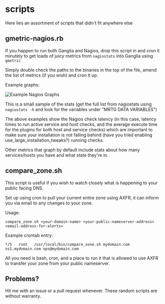 scripts
===========

Here lies an assortment of scripts that didn't fit anywhere else

## gmetric-nagios.rb

If you happen to run both Ganglia and Nagios, drop this script in and cron it minutely to get loads of juicy
metrics from ```nagiostats``` into Ganglia using ```gmetric```

Simply double check the paths to the binaries in the top of the file, amend the list of metrics (if you wish) and cron it up.

Example graphs:

![Example Nagios Graphs](https://laur.ie/grb/dl-g3i5nmxdkwcko.png)

This is a small sample of the stats (get the full list from nagiostats using ```nagiostats -h``` and look for the variables under "MRTG DATA VARIABLES")

The above examples show the Nagios check latency (in this case, latency times to run active service and host checks, and the average execute time for the plugins for both host and service checks) which are important to make sure your installation is not falling behind (have you tried enabling use_large_installation_tweaks?) running checks. 

Other metrics that graph by default include stats about how many services/hosts you have and what state they're in. 



## compare_zone.sh

This script is useful if you wish to watch closely what is happening to your public facing DNS.

Set up using cron to pull your current entire zone using AXFR, it can inform you via email to any changes to your zone.

Usage:

    compare_zone.sh <your-domain-name> <your-public-nameserver-address> <email-address-for-alerts>


Example crontab entry:

    */5   root   /usr/local/bin/compare_zone.sh mydomain.com ns1.mydomain.com ops@mydomain.com

All you need is bash, cron, and a place to run it that is allowed to use AXFR to transfer your zone from your public nameserver.


## Problems?

Hit me with an issue or a pull request whenever. These random scripts are without warranty.
